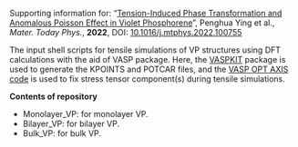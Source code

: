 Supporting information for: “[Tension-Induced Phase Transformation and Anomalous Poisson Effect in Violet Phosphorene](https://www.sciencedirect.com/science/article/abs/pii/S2542529322001535)”, Penghua Ying et al., *Mater. Today Phys.*, **2022**, DOI: [10.1016/j.mtphys.2022.100755](https://doi.org/10.1016/j.mtphys.2022.100755)

The input shell scripts for tensile simulations of VP structures using DFT calculations with the aid of VASP package. Here, the [VASPKIT](https://vaspkit.com) package is used  to generate the KPOINTS and POTCAR files, and the [VASP OPT AXIS code](https://github.com/Chengcheng-Xiao/VASP_OPT_AXIS) is used to  fix stress tensor component(s) during tensile simulations.

**Contents of repository**

- Monolayer_VP: for monolayer VP.
- Bilayer_VP: for bilayer VP.
- Bulk_VP: for bulk VP.